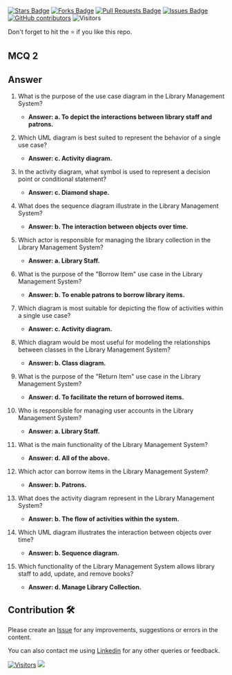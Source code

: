 <a href="https://github.com/drshahizan/learn-php/stargazers"><img src="https://img.shields.io/github/stars/drshahizan/learn-php" alt="Stars Badge"/></a>
<a href="https://github.com/drshahizan/learn-php/network/members"><img src="https://img.shields.io/github/forks/drshahizan/learn-php" alt="Forks Badge"/></a>
<a href="https://github.com/drshahizan/learn-php/pulls"><img src="https://img.shields.io/github/issues-pr/drshahizan/learn-php" alt="Pull Requests Badge"/></a>
<a href="https://github.com/drshahizan/learn-php/issues"><img src="https://img.shields.io/github/issues/drshahizan/learn-php" alt="Issues Badge"/></a>
<a href="https://github.com/drshahizan/learn-php/graphs/contributors"><img alt="GitHub contributors" src="https://img.shields.io/github/contributors/drshahizan/learn-php?color=2b9348"></a>
![Visitors](https://api.visitorbadge.io/api/visitors?path=https%3A%2F%2Fgithub.com%2Fdrshahizan%2Fsoftware-engineering&labelColor=%23d9e3f0&countColor=%23697689&style=flat)

Don't forget to hit the :star: if you like this repo.

## MCQ 2

## Answer
1. What is the purpose of the use case diagram in the Library Management System?
   - **Answer: a. To depict the interactions between library staff and patrons.**

2. Which UML diagram is best suited to represent the behavior of a single use case?
   - **Answer: c. Activity diagram.**

3. In the activity diagram, what symbol is used to represent a decision point or conditional statement?
   - **Answer: c. Diamond shape.**

4. What does the sequence diagram illustrate in the Library Management System?
   - **Answer: b. The interaction between objects over time.**

5. Which actor is responsible for managing the library collection in the Library Management System?
   - **Answer: a. Library Staff.**

6. What is the purpose of the "Borrow Item" use case in the Library Management System?
   - **Answer: b. To enable patrons to borrow library items.**

7. Which diagram is most suitable for depicting the flow of activities within a single use case?
   - **Answer: c. Activity diagram.**

8. Which diagram would be most useful for modeling the relationships between classes in the Library Management System?
   - **Answer: b. Class diagram.**

9. What is the purpose of the "Return Item" use case in the Library Management System?
   - **Answer: d. To facilitate the return of borrowed items.**

10. Who is responsible for managing user accounts in the Library Management System?
    - **Answer: a. Library Staff.**

11. What is the main functionality of the Library Management System?
    - **Answer: d. All of the above.**

12. Which actor can borrow items in the Library Management System?
    - **Answer: b. Patrons.**

13. What does the activity diagram represent in the Library Management System?
    - **Answer: b. The flow of activities within the system.**

14. Which UML diagram illustrates the interaction between objects over time?
    - **Answer: b. Sequence diagram.**

15. Which functionality of the Library Management System allows library staff to add, update, and remove books?
    - **Answer: d. Manage Library Collection.**

## Contribution 🛠️
Please create an [Issue](https://github.com/drshahizan/learn-php/issues) for any improvements, suggestions or errors in the content.

You can also contact me using [Linkedin](https://www.linkedin.com/in/drshahizan/) for any other queries or feedback.

[![Visitors](https://api.visitorbadge.io/api/visitors?path=https%3A%2F%2Fgithub.com%2Fdrshahizan&labelColor=%23697689&countColor=%23555555&style=plastic)](https://visitorbadge.io/status?path=https%3A%2F%2Fgithub.com%2Fdrshahizan)
![](https://hit.yhype.me/github/profile?user_id=81284918)


